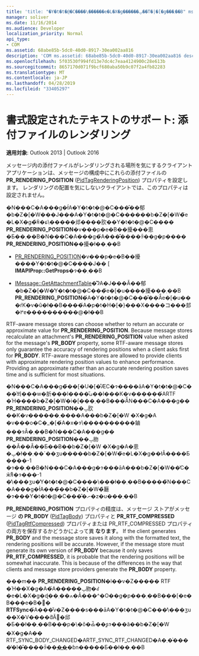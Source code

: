 ```yaml
---
title: 'title: "�Y�t�t�@�C����\������e�L�X�g������ݒ��T�|�[�g���܂��B" ms.author: v-tirob author: v-tirob manager: soliver ms.date: 11/16/2014 ms.audience: Developer ms.topic: overview ms.prod: office-online-server localization_priority: Normal api_type:'
manager: soliver
ms.date: 11/16/2014
ms.audience: Developer
localization_priority: Normal
api_type:
- COM
ms.assetid: 68abe85b-5dc0-40d0-8917-30ea002aa816
description: 'COM ms.assetid: 68abe85b-5dc0-40d0-8917-30ea002aa816 description: "�ŏI�X�V��: 2011�N7��23��"'
ms.openlocfilehash: 5f03530f994fd13e7dc4c7eaa4124900c28e613b
ms.sourcegitcommit: 8657170d071f9bcf680aba50b9c07f2a4fb82283
ms.translationtype: MT
ms.contentlocale: ja-JP
ms.lasthandoff: 04/28/2019
ms.locfileid: "33405297"
---
```

# <a name="supporting-formatted-text-rendering-attachments"></a>書式設定されたテキストのサポート: 添付ファイルのレンダリング

  
  
**適用対象**: Outlook 2013 | Outlook 2016 
  
メッセージ内の添付ファイルがレンダリングされる場所を気にするクライアント アプリケーションは、メッセージの構成中にこれらの添付ファイルの **PR_RENDERING_POSITION** ([PidTagRenderingPosition](pidtagrenderingposition-canonical-property.md)) プロパティを設定します。 レンダリングの配置を気にしないクライアントでは、このプロパティは設定されません。
  
�N���C�A���g�ł́A�Y�t�t�@�C���̂��郁�b�Z�[�W���J���A�Y�t�t�@�C������b�Z�[�W�̃e�L�X�g�̏ꏊ�ɕ\�����邩����肷��Y�t�t�@�C���� **PR_RENDERING_POSITION**�v���p�e�B��擾���悤�Ƃ��܂��B�N���C�A���g�́A���̂����ꂩ��g�p���� **PR_RENDERING_POSITION**��擾�ł��܂��B
  
- [PR_RENDERING_POSITION](imapiprop-getprops.md)�v���p�e�B��擾����Y�t�t�@�C����J�� [ **IMAPIProp::GetProps**�ɂ��܂��B 
    
- [IMessage::GetAttachmentTable](imessage-getattachmenttable.md)�̂ɁA�J���Ă��郁�b�Z�[�W�̓Y�t�t�@�C���̃e�[�u����擾���܂��B **PR_RENDERING_POSITION**�́A�Y�t�t�@�C���̂��ׂẴe�[�u���ŕK�v�ȗ�ł��B����́A�p�t�H�[�}���X����コ���邽�߂ɐ����������@�ł��B 
    
RTF-aware message stores can choose whether to return an accurate or approximate value for **PR_RENDERING_POSITION**. Because message stores recalculate an attachment's **PR_RENDERING_POSITION** value when asked for the message's **PR_BODY** property, some RTF-aware message stores only guarantee the accuracy of rendering positions when a client asks first for **PR_BODY**. RTF-aware message stores are allowed to provide clients with approximate rendering position values to enhance performance. Providing an approximate rather than an accurate rendering position saves time and is sufficient for most situations. 
  
�N���C�A���g�̃��[�U�[�̐ӔC�ɂ����āA�Y�t�t�@�C���̍쐬���w�肵���l����̋ߎ��l���K�v������́ARTF �Ή����b�Z�[�W�i�[���܂��B���ׂẴN���C�A���g�� **PR_RENDERING_POSITION**��ݒ肷��K�v������܂����A���b�Z�[�W �X�g�A �v���o�C�_�[�́A�x�ɂ̉\����������鏀���ɂȂ�܂��B�N���C�A���g�� **PR_RENDERING_POSITION**���ݒ肳��Ă��Ȃ��Ƃ��Ƀ��b�Z�[�W �X�g�A�悤�ݒ�ł��܂��`��ʒu�����b�Z�[�W�̃e�L�X�g��łȂ����Ƃ����-1 �ɂ��܂��B�N���C�A���g�ɂ���āA���b�Z�[�W��̔C�ӂ̏ꏊ�ɂ���-1 �̕\���ʒu�̓Y�t�t�@�C����\���ł��܂��B�����̃N���C�A���g�ł́A���̃��b�Z�[�W�̏㕔�ɂ���Y�t�t�@�C���̎�ނ�z�u���܂��B
  
**PR_RENDERING_POSITION** プロパティの精度は、メッセージ ストアがメッセージ **の PR_BODY** ([PidTagBody](pidtagbody-canonical-property.md)) プロパティと **PR_RTF_COMPRESSED** ([PidTagRtfCompressed](pidtagrtfcompressed-canonical-property.md)) プロパティまたは PR_RTF_COMPRESSED プロパティの両方を保存するかどうかによって異 **なります**。 If the client generates **PR_BODY** and the message store saves it along with the formatted text, the rendering positions will be accurate. However, if the message store must generate its own version of **PR_BODY** because it only saves **PR_RTF_COMPRESSED**, it is probable that the rendering positions will be somewhat inaccurate. This is because of the differences in the way that clients and message store providers generate the **PR_BODY** property. 
  
���m�� **PR_RENDERING_POSITION**�l��v�Z����� RTF �Ή��X�g�A�́A�����ݒ肳�ꂽ�e�L�X�g�ɖ��ߍ��܂�Ă���^�O��g�p���܂��B���[�e�B���e�B�֐� **RTFSync**�́A���̌v�Z����s���āA�Y�t�t�@�C���̕\���ʒu��X�V����ƌĂ΂�邱�Ƃ��ł��܂��B���p�\�ȏ�Ԃ̏��̗ʂɂ���ă��b�Z�[�W �X�g�A�� RTF_SYNC_BODY_CHANGED�ARTF_SYNC_RTF_CHANGED�A�܂��͗����̒l�̂����ꂩ��[��](rtfsync.md)�ɓn�����Ƃ��ł��܂��B
  

